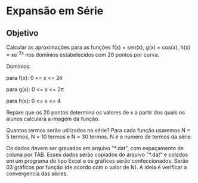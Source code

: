 # Expansão em Série

## Objetivo
Calcular as aproximações para as funções f(x) = sen(x), g(x) = cos(x), h(x) = xe<sup>-2x</sup> nos domínios estabelecidos com 20 pontos por curva.

Domínios:

  para f(x):    0 <= x <= 2π
  
  para g(x):    0 <= x <= 2π
  
  para h(x):    0 <= x <= 4

Repare que os 20 pontos determina os valores de x a partir dos quais os alunos calculará a imagem da função.

Quantos termos serão utilizados na série? Para cada função usaremos N = 5 termos, N = 10 termos e N = 30 termos. N é o número de termos da série.

Os dados devem ser gravados em arquivo "\*.dat", com espaçamento de coluna por TAB. Esses dados serão copiados do arquivo "\*.dat" e colados em um programa do tipo Excel e os gráficos serão confeccionados. Serão 03 gráficos por função (de acordo com o valor de N). A ideia é verificar a convergencia das séries.
